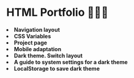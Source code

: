 <h1>HTML Portfolio 🧑🏻‍💻

<h4>
<li>Navigation layout
<li>CSS Variables
<li>Project page
<li>Mobile adaptation
<li>Dark theme. Switch layout
<li>A guide to system settings for a dark theme
<li>LocalStorage to save dark theme
